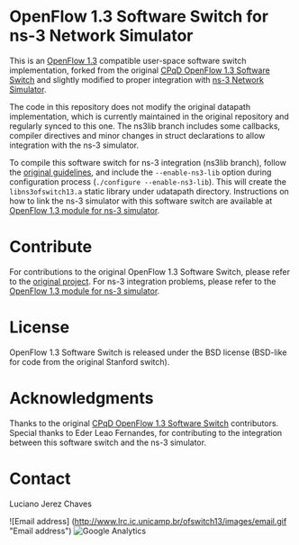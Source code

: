 # OpenFlow 1.3 Software Switch for ns-3 Network Simulator

This is an [OpenFlow 1.3][ofp13] compatible user-space software switch implementation, forked from the original [CPqD OpenFlow 1.3 Software Switch][cpqdofs13] and slightly modified to proper integration with [ns-3 Network Simulator][ns-3].

The code in this repository does not modify the original datapath implementation, which is currently maintained in the original repository and regularly synced to this one. The ns3lib branch includes some callbacks, compiler directives and minor changes in struct declarations to allow integration with the ns-3 simulator.

To compile this software switch for ns-3 integration (ns3lib branch), follow the [original guidelines][compile], and include the `--enable-ns3-lib` option during configuration process (`./configure --enable-ns3-lib`). This will create the `libns3ofswitch13.a` static library under udatapath directory. Instructions on how to link the ns-3 simulator with this software switch are available at [OpenFlow 1.3 module for ns-3 simulator][ofswitch13].

# Contribute
For contributions to the original OpenFlow 1.3 Software Switch, please refer to the [original project][cpqdofs13]. For ns-3 integration problems, please refer to the [OpenFlow 1.3 module for ns-3 simulator][ofswitch13].

# License
OpenFlow 1.3 Software Switch is released under the BSD license (BSD-like for code from the original Stanford switch).

# Acknowledgments
Thanks to the original [CPqD OpenFlow 1.3 Software Switch][cpqdofs13] contributors. Special thanks to Eder Leao Fernandes, for contributing to the integration between this software switch and the ns-3 simulator.

# Contact
Luciano Jerez Chaves

![Email address] (http://www.lrc.ic.unicamp.br/ofswitch13/images/email.gif "Email address")
![Google Analytics](https://ga-beacon.appspot.com/UA-12913294-2/ljerezchaves/ofsoftswitch13?pixel "")

[ofp13]: https://www.opennetworking.org/images/stories/downloads/specification/openflow-spec-v1.3.0.pdf
[cpqdofs13]: https://github.com/CPqD/ofsoftswitch13
[ns-3]: https://www.nsnam.org
[compile]: https://github.com/CPqD/ofsoftswitch13/blob/master/README.md
[ofswitch13]: https://bitbucket.org/ljerezchaves/ofswitch13-module
